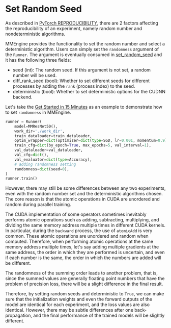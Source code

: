 # Set Random Seed

As described in [PyTorch REPRODUCIBILITY](https://pytorch.org/docs/stable/notes/randomness.html), there are 2 factors affecting the reproducibility of an experiment, namely random number and nondeterministic algorithms.

MMEngine provides the functionality to set the random number and select a deterministic algorithm. Users can simply set the `randomness` argument of the `Runner`. The argument is eventually consumed in [set_random_seed](mmengine.runner.set_random_seed) and it has the following three fields:

- seed (int): The random seed. If this argument is not set, a random number will be used.
- diff_rank_seed (bool): Whether to set different seeds for different processes by adding the `rank` (process index) to the seed.
- deterministic (bool): Whether to set deterministic options for the CUDNN backend.

Let's take the [Get Started in 15 Minutes](../get_started/15_minutes.md) as an example to demonstrate how to set `randomness` in MMEngine.

```python
runner = Runner(
    model=MMResNet50(),
    work_dir='./work_dir',
    train_dataloader=train_dataloader,
    optim_wrapper=dict(optimizer=dict(type=SGD, lr=0.001, momentum=0.9)),
    train_cfg=dict(by_epoch=True, max_epochs=5, val_interval=1),
    val_dataloader=val_dataloader,
    val_cfg=dict(),
    val_evaluator=dict(type=Accuracy),
    # adding randomness setting
    randomness=dict(seed=0),
)
runner.train()
```

However, there may still be some differences between any two experiments, even with the random number set and the deterministic algorithms chosen. The core reason is that the atomic operations in CUDA are unordered and random during parallel training.

The CUDA implementation of some operators sometimes inevitably performs atomic operations such as adding, subtracting, multiplying, and dividing the same memory address multiple times in different CUDA kernels. In particular, during the `backward` process, the use of `atomicAdd` is very common. These atomic operations are unordered and random when computed. Therefore, when performing atomic operations at the same memory address multiple times, let's say adding multiple gradients at the same address, the order in which they are performed is uncertain, and even if each number is the same, the order in which the numbers are added will be different.

The randomness of the summing order leads to another problem, that is, since the summed values are generally floating point numbers that have the problem of precision loss, there will be a slight difference in the final result.

Therefore, by setting random seeds and deterministic to `True`, we can make sure that the initialization weights and even the forward outputs of the model are identical for each experiment, and the loss values are also identical. However, there may be subtle differences after one back-propagation, and the final performance of the trained models will be slightly different.
